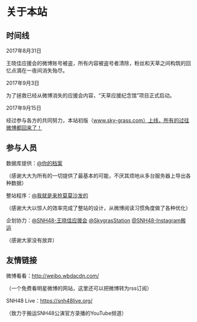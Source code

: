 # 关于本站

## 时间线

2017年8月31日

王晓佳应援会的微博账号被盗，所有内容被盗号者清除，粉丝和天草之间构筑的回忆点滴在一夜间消失殆尽。

2017年9月3日

为了拯救已经从微博消失的应援会内容，“天草应援纪念馆”项目正式启动。

<!-- TODO: update date of announcement -->
2017年9月15日

经过参与各方的共同努力，本站初版（www.sky-grass.com）上线，所有的过往微博都回来了！

## 参与人员

数据库提供：[@你的档案](http://weibo.com/hecaitou001)

（感谢大大为所有的一切提供了最基本的可能，不厌其烦地从多台服务器上导出各种数据）

整站程序：[@我就是来抢莫莫沙发的](http://weibo.com/u/6185198949)

（感谢大大以惊人的效率完成了整站的设计，从微博阅读习惯角度做了各种优化）

企划协力：[@SNH48-王晓佳应援会](http://weibo.com/u/5430319508) [@SkygrasStation](http://weibo.com/u/6033902811) [@SNH48-Instagram搬运](http://weibo.com/snh48ins)

（感谢大家没有放弃）

## 友情链接

微博看看：<http://weibo.wbdacdn.com/>

（一个免费看明星微博的网站，这里还可以把微博转为rss订阅）

SNH48 Live：<https://snh48live.org/>

（致力于搬运SNH48公演官方录播的YouTube频道）
